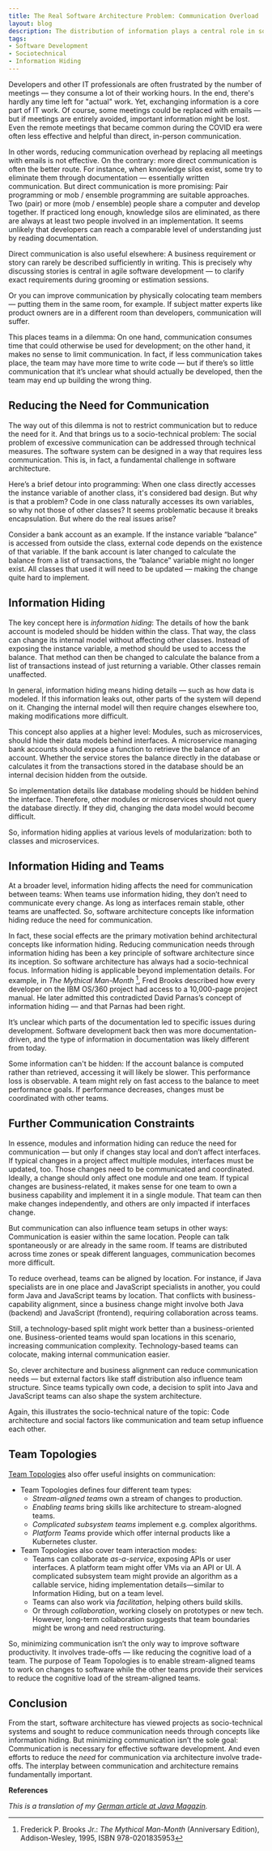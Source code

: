 ```yaml
---
title: The Real Software Architecture Problem: Communication Overload
layout: blog
description: The distribution of information plays a central role in software development — there's a reason why so many people spend so much time in meetings. In fact, controlling the flow of information is a key challenge in software development — especially when it comes to limiting communication.
tags:
- Software Development
- Sociotechnical
- Information Hiding
---
```


Developers and other IT professionals are often frustrated by the
number of meetings — they consume a lot of their working hours. In the
end, there's hardly any time left for "actual" work. Yet, exchanging
information is a core part of IT work. Of course, some meetings could
be replaced with emails — but if meetings are entirely avoided,
important information might be lost. Even the remote meetings that
became common during the COVID era were often less effective and
helpful than direct, in-person communication.

In other words, reducing communication overhead by replacing all
meetings with emails is not effective. On the contrary: more direct
communication is often the better route. For instance, when knowledge
silos exist, some try to eliminate them through documentation —
essentially written communication. But direct communication is more
promising: Pair programming or mob / ensemble programming are suitable
approaches. Two (pair) or more (mob / ensemble) people share a
computer and develop together. If practiced long enough, knowledge
silos are eliminated, as there are always at least two people involved
in an implementation. It seems unlikely that developers can reach a
comparable level of understanding just by reading documentation.

Direct communication is also useful elsewhere: A business requirement
or story can rarely be described sufficiently in writing. This is
precisely why discussing stories is central in agile software
development — to clarify exact requirements during grooming or
estimation sessions.

Or you can improve communication by physically colocating team members
— putting them in the same room, for example. If subject matter
experts like product owners are in a different room than developers,
communication will suffer.

This places teams in a dilemma: On one hand, communication consumes
time that could otherwise be used for development; on the other hand,
it makes no sense to limit communication. In fact, if less
communication takes place, the team may have more time to write
code — but if there’s so little communication that it’s unclear what
should actually be developed, then the team may end up building the
wrong thing.

## Reducing the Need for Communication

The way out of this dilemma is not to restrict communication but to
reduce the need for it. And that brings us to a socio-technical
problem: The social problem of excessive communication can be
addressed through technical measures. The software system can be
designed in a way that requires less communication. This is, in fact,
a fundamental challenge in software architecture.

Here’s a brief detour into programming: When one class directly
accesses the instance variable of another class, it's considered bad
design. But why is that a problem? Code in one class naturally
accesses its own variables, so why not those of other classes? It
seems problematic because it breaks encapsulation. But where do the
real issues arise?

Consider a bank account as an example. If the instance variable
“balance” is accessed from outside the class, external code depends on
the existence of that variable. If the bank account is later changed
to calculate the balance from a list of transactions, the “balance”
variable might no longer exist. All classes that used it will need to
be updated — making the change quite hard to implement.

## Information Hiding

The key concept here is *information hiding*: The details of how the
bank account is modeled should be hidden within the class. That way,
the class can change its internal model without affecting other
classes. Instead of exposing the instance variable, a method should be
used to access the balance. That method can then be changed to
calculate the balance from a list of transactions instead of just
returning a variable. Other classes remain unaffected.

In general, information hiding means hiding details — such as how data
is modeled. If this information leaks out, other parts of the system
will depend on it. Changing the internal model will then require
changes elsewhere too, making modifications more difficult.

This concept also applies at a higher level: Modules, such as
microservices, should hide their data models behind interfaces. A
microservice managing bank accounts should expose a function to
retrieve the balance of an account. Whether the service stores the
balance directly in the database or calculates it from the
transactions stored in the database should be an internal decision
hidden from the outside.

So implementation details like database modeling should be hidden
behind the interface. Therefore, other modules or microservices should
not query the database directly. If they did, changing the data model
would become difficult.

So, information hiding applies at various levels of modularization:
both to classes and microservices.

## Information Hiding and Teams

At a broader level, information hiding affects the need for
communication between teams: When teams use information hiding, they
don’t need to communicate every change. As long as interfaces remain
stable, other teams are unaffected. So, software architecture concepts
like information hiding reduce the need for communication.

In fact, these social effects are the primary motivation behind
architectural concepts like information hiding. Reducing communication
needs through information hiding has been a key principle of software
architecture since its inception. So software architecture has always
had a socio-technical focus. Information hiding is applicable beyond
implementation details. For example, in *The Mythical Man-Month* [^1], Fred
Brooks described how every developer on the IBM OS/360 project had
access to a 10,000-page project manual. He later admitted this
contradicted David Parnas’s concept of information hiding — and that
Parnas had been right.

It’s unclear which parts of the documentation led to specific issues
during development. Software development back then was more
documentation-driven, and the type of information in documentation was
likely different from today.

Some information can't be hidden: If the account balance is computed rather
than retrieved, accessing it will likely be slower. This performance
loss is observable. A team might rely on fast access to the balance to
meet performance goals. If performance decreases, changes must be
coordinated with other teams.

## Further Communication Constraints

In essence, modules and information hiding can reduce the need for
communication — but only if changes stay local and don’t affect
interfaces. If typical changes in a project affect multiple modules,
interfaces must be updated, too. Those changes need to be communicated
and coordinated. Ideally, a change should only affect one module and
one team. If typical changes are business-related, it makes sense for
one team to own a business capability and implement it in a single
module. That team can then make changes independently, and others are
only impacted if interfaces change.

But communication can also influence team setups in other ways:
Communication is easier within the same location. People can talk
spontaneously or are already in the same room. If teams are
distributed across time zones or speak different languages,
communication becomes more difficult.

To reduce overhead, teams can be aligned by location. For instance, if
Java specialists are in one place and JavaScript specialists in
another, you could form Java and JavaScript teams by location. That
conflicts with business-capability alignment, since a business change
might involve both Java (backend) and JavaScript (frontend), requiring
collaboration across teams.

Still, a technology-based split might work better than a
business-oriented one. Business-oriented teams would span locations in
this scenario, increasing communication complexity. Technology-based
teams can colocate, making internal communication easier.

So, clever architecture and business alignment can reduce
communication needs — but external factors like staff distribution
also influence team structure. Since teams typically own code, a
decision to split into Java and JavaScript teams can also shape the
system architecture.

Again, this illustrates the socio-technical nature of the topic: Code
architecture and social factors like communication and team setup
influence each other.

## Team Topologies

[Team
Topologies](https://software-architektur.tv/2024/04/18/folge213.html)
also offer useful insights on communication:

- Team Topologies defines four different team types:
  - *Stream-aligned teams* own a stream of changes to production.
  - *Enabling teams* bring skills like architecture to stream-alogned
  teams.
  - *Complicated subsystem teams* implement e.g. complex algorithms.
  - *Platform Teams* provide which offer internal products like a
    Kubernetes cluster.
- Team Topologies also cover team interaction modes:
  - Teams can collaborate *as-a-service*, exposing APIs or user
  interfaces. A platform team might offer VMs via an API or UI. A
  complicated subsystem team might provide an algorithm as a callable
  service, hiding implementation details—similar to Information
  Hiding, but on a team level.
  - Teams can also work via *facilitation*, helping others build skills.
  - Or through *collaboration*, working closely on prototypes or new
  tech. However, long-term collaboration suggests that team boundaries
  might be wrong and need restructuring.
  
So, minimizing communication isn’t the only way to improve software
productivity. It involves trade-offs — like reducing the cognitive
load of a team. The purpose of Team Topologies is to enable
stream-aligned teams to work on changes to software while the other
teams provide their services to reduce the cognitive load of the
stream-aligned teams.

## Conclusion

From the start, software architecture has viewed projects as
socio-technical systems and sought to reduce communication needs
through concepts like information hiding. But minimizing communication
isn’t the sole goal: Communication is necessary for effective software
development. And even efforts to reduce the *need* for communication
via architecture involve trade-offs. The interplay between
communication and architecture remains fundamentally important.

**References**

[^1]: Frederick P. Brooks Jr.: *The Mythical Man-Month* (Anniversary Edition), Addison-Wesley, 1995, ISBN 978-0201835953  

*This is a translation of my [German article at Java
Magazin](https://entwickler.de/reader/reading/java-magazin/1.2025/501122c883f1a1609fc105ec).*
